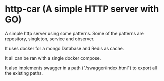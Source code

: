 # http-car (A simple HTTP server with GO)

A simple http server using some patterns.
Some of the patterns are repository, singleton, service and observer.

It uses docker for a mongo Database and Redis as cache.

It all can be ran with a single docker compose.

It also implements swagger in a path ("/swagger/index.html") to export all the existing paths.